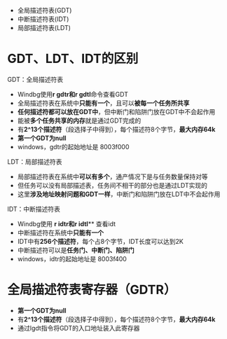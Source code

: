 - 全局描述符表(GDT)
- 中断描述符表(IDT)
- 局部描述符表(LDT)

# GDT、LDT、IDT的区别
GDT：全局描述符表
- Windbg使用**r gdtr和r gdtl**命令查看GDT
- 全局描述符表在系统中**只能有一个**，且可以**被每一个任务所共享**
- **任何描述符都可以放在GDT中**，但中断门和陷阱门放在GDT中不会起作用
- 能被**多个任务共享的内存**就是通过GDT完成的
- 有**2^13个描述符**（段选择子中得到），每个描述符8个字节，**最大内存64k**
- **第一个GDT为null**
- windows，gdtr的起始地址是 8003f000

LDT：局部描述符表
- 局部描述符表在系统中**可以有多个**，通产情况下是与任务数量保持对等
- 但任务可以没有局部描述表，任务间不相干的部分也是通过LDT实现的
- 这里**涉及地址映射问题和GDT一样**，中断门和陷阱门放在LDT中不会起作用

IDT：中断描述符表
- Windbg使用 **r idtr和r idtl**** 查看idt
- 中断描述符在系统中**只能有一个**
- IDT中有**256个描述符**，每个占8个字节，IDT长度可以达到2K
- 中断描述符可以是**任务门、中断门、陷阱门**
- windows，idtr的起始地址是 8003f400

# 全局描述符表寄存器（GDTR）
- **第一个GDT为null**
- 有**2^13个描述符**（段选择子中得到），每个描述符8个字节，**最大内存64k**
- 通过lgdt指令将GDT的入口地址装入此寄存器

